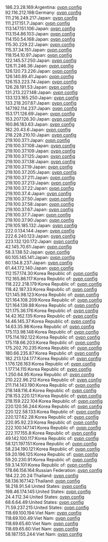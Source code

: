 186.23.28.169:Argentina: [ovpn config](vpn/186_23_28_169.ovpn)  
92.116.212.198:Germany: [ovpn config](vpn/92_116_212_198.ovpn)  
111.216.249.217:Japan: [ovpn config](vpn/111_216_249_217.ovpn)  
111.217.151.7:Japan: [ovpn config](vpn/111_217_151_7.ovpn)  
113.147.151.106:Japan: [ovpn config](vpn/113_147_151_106.ovpn)  
113.154.86.103:Japan: [ovpn config](vpn/113_154_86_103.ovpn)  
114.150.54.168:Japan: [ovpn config](vpn/114_150_54_168.ovpn)  
115.30.229.22:Japan: [ovpn config](vpn/115_30_229_22.ovpn)  
115.37.34.151:Japan: [ovpn config](vpn/115_37_34_151.ovpn)  
118.154.10.97:Japan: [ovpn config](vpn/118_154_10_97.ovpn)  
122.145.57.250:Japan: [ovpn config](vpn/122_145_57_250.ovpn)  
126.11.246.36:Japan: [ovpn config](vpn/126_11_246_36.ovpn)  
126.120.73.226:Japan: [ovpn config](vpn/126_120_73_226.ovpn)  
126.140.89.41:Japan: [ovpn config](vpn/126_140_89_41.ovpn)  
126.153.223.74:Japan: [ovpn config](vpn/126_153_223_74.ovpn)  
126.28.191.53:Japan: [ovpn config](vpn/126_28_191_53.ovpn)  
131.213.227.148:Japan: [ovpn config](vpn/131_213_227_148.ovpn)  
133.123.165.250:Japan: [ovpn config](vpn/133_123_165_250.ovpn)  
133.218.207.87:Japan: [ovpn config](vpn/133_218_207_87.ovpn)  
147.192.114.237:Japan: [ovpn config](vpn/147_192_114_237.ovpn)  
153.171.126.69:Japan: [ovpn config](vpn/153_171_126_69.ovpn)  
153.207.126.30:Japan: [ovpn config](vpn/153_207_126_30.ovpn)  
160.86.183.63:Japan: [ovpn config](vpn/160_86_183_63.ovpn)  
182.20.43.6:Japan: [ovpn config](vpn/182_20_43_6.ovpn)  
218.228.210.10:Japan: [ovpn config](vpn/218_228_210_10.ovpn)  
219.100.37.1:Japan: [ovpn config](vpn/219_100_37_1.ovpn)  
219.100.37.108:Japan: [ovpn config](vpn/219_100_37_108.ovpn)  
219.100.37.109:Japan: [ovpn config](vpn/219_100_37_109.ovpn)  
219.100.37.125:Japan: [ovpn config](vpn/219_100_37_125.ovpn)  
219.100.37.138:Japan: [ovpn config](vpn/219_100_37_138.ovpn)  
219.100.37.19:Japan: [ovpn config](vpn/219_100_37_19.ovpn)  
219.100.37.205:Japan: [ovpn config](vpn/219_100_37_205.ovpn)  
219.100.37.211:Japan: [ovpn config](vpn/219_100_37_211.ovpn)  
219.100.37.213:Japan: [ovpn config](vpn/219_100_37_213.ovpn)  
219.100.37.22:Japan: [ovpn config](vpn/219_100_37_22.ovpn)  
219.100.37.4:Japan: [ovpn config](vpn/219_100_37_4.ovpn)  
219.100.37.50:Japan: [ovpn config](vpn/219_100_37_50.ovpn)  
219.100.37.58:Japan: [ovpn config](vpn/219_100_37_58.ovpn)  
219.100.37.67:Japan: [ovpn config](vpn/219_100_37_67.ovpn)  
219.100.37.7:Japan: [ovpn config](vpn/219_100_37_7.ovpn)  
219.100.37.90:Japan: [ovpn config](vpn/219_100_37_90.ovpn)  
219.105.185.132:Japan: [ovpn config](vpn/219_105_185_132.ovpn)  
222.0.134.144:Japan: [ovpn config](vpn/222_0_134_144.ovpn)  
222.6.240.123:Japan: [ovpn config](vpn/222_6_240_123.ovpn)  
223.132.120.172:Japan: [ovpn config](vpn/223_132_120_172.ovpn)  
42.145.70.61:Japan: [ovpn config](vpn/42_145_70_61.ovpn)  
58.3.138.52:Japan: [ovpn config](vpn/58_3_138_52.ovpn)  
60.105.145.141:Japan: [ovpn config](vpn/60_105_145_141.ovpn)  
60.134.8.237:Japan: [ovpn config](vpn/60_134_8_237.ovpn)  
61.44.172.140:Japan: [ovpn config](vpn/61_44_172_140.ovpn)  
112.157.174.30:Korea Republic of: [ovpn config](vpn/112_157_174_30.ovpn)  
112.165.86.117:Korea Republic of: [ovpn config](vpn/112_165_86_117.ovpn)  
118.222.218.179:Korea Republic of: [ovpn config](vpn/118_222_218_179.ovpn)  
118.42.187.33:Korea Republic of: [ovpn config](vpn/118_42_187_33.ovpn)  
121.145.98.123:Korea Republic of: [ovpn config](vpn/121_145_98_123.ovpn)  
121.164.108.209:Korea Republic of: [ovpn config](vpn/121_164_108_209.ovpn)  
121.164.139.88:Korea Republic of: [ovpn config](vpn/121_164_139_88.ovpn)  
121.175.36.176:Korea Republic of: [ovpn config](vpn/121_175_36_176.ovpn)  
14.42.162.135:Korea Republic of: [ovpn config](vpn/14_42_162_135.ovpn)  
14.46.145.37:Korea Republic of: [ovpn config](vpn/14_46_145_37.ovpn)  
14.63.35.98:Korea Republic of: [ovpn config](vpn/14_63_35_98.ovpn)  
175.113.98.148:Korea Republic of: [ovpn config](vpn/175_113_98_148.ovpn)  
175.114.192.122:Korea Republic of: [ovpn config](vpn/175_114_192_122.ovpn)  
175.118.66.203:Korea Republic of: [ovpn config](vpn/175_118_66_203.ovpn)  
175.202.70.235:Korea Republic of: [ovpn config](vpn/175_202_70_235.ovpn)  
180.66.235.87:Korea Republic of: [ovpn config](vpn/180_66_235_87.ovpn)  
182.213.124.177:Korea Republic of: [ovpn config](vpn/182_213_124_177.ovpn)  
1.176.126.163:Korea Republic of: [ovpn config](vpn/1_176_126_163.ovpn)  
1.177.14.115:Korea Republic of: [ovpn config](vpn/1_177_14_115.ovpn)  
1.250.64.95:Korea Republic of: [ovpn config](vpn/1_250_64_95.ovpn)  
210.222.96.212:Korea Republic of: [ovpn config](vpn/210_222_96_212.ovpn)  
211.114.143.190:Korea Republic of: [ovpn config](vpn/211_114_143_190.ovpn)  
218.148.116.4:Korea Republic of: [ovpn config](vpn/218_148_116_4.ovpn)  
218.153.220.121:Korea Republic of: [ovpn config](vpn/218_153_220_121.ovpn)  
218.159.222.104:Korea Republic of: [ovpn config](vpn/218_159_222_104.ovpn)  
220.120.56.244:Korea Republic of: [ovpn config](vpn/220_120_56_244.ovpn)  
220.122.58.133:Korea Republic of: [ovpn config](vpn/220_122_58_133.ovpn)  
220.127.62.28:Korea Republic of: [ovpn config](vpn/220_127_62_28.ovpn)  
220.95.92.23:Korea Republic of: [ovpn config](vpn/220_95_92_23.ovpn)  
222.100.147.141:Korea Republic of: [ovpn config](vpn/222_100_147_141.ovpn)  
222.117.155.8:Korea Republic of: [ovpn config](vpn/222_117_155_8.ovpn)  
49.142.100.117:Korea Republic of: [ovpn config](vpn/49_142_100_117.ovpn)  
58.121.197.151:Korea Republic of: [ovpn config](vpn/58_121_197_151.ovpn)  
58.234.190.121:Korea Republic of: [ovpn config](vpn/58_234_190_121.ovpn)  
59.20.196.125:Korea Republic of: [ovpn config](vpn/59_20_196_125.ovpn)  
59.20.230.91:Korea Republic of: [ovpn config](vpn/59_20_230_91.ovpn)  
59.3.14.101:Korea Republic of: [ovpn config](vpn/59_3_14_101.ovpn)  
178.66.156.164:Russian Federation: [ovpn config](vpn/178_66_156_164.ovpn)  
184.22.20.24:Thailand: [ovpn config](vpn/184_22_20_24.ovpn)  
58.136.167.142:Thailand: [ovpn config](vpn/58_136_167_142.ovpn)  
18.218.91.54:United States: [ovpn config](vpn/18_218_91_54.ovpn)  
198.46.174.145:United States: [ovpn config](vpn/198_46_174_145.ovpn)  
24.4.112.34:United States: [ovpn config](vpn/24_4_112_34.ovpn)  
68.6.64.49:United States: [ovpn config](vpn/68_6_64_49.ovpn)  
71.59.237.215:United States: [ovpn config](vpn/71_59_237_215.ovpn)  
118.69.100.194:Viet Nam: [ovpn config](vpn/118_69_100_194.ovpn)  
118.69.100.49:Viet Nam: [ovpn config](vpn/118_69_100_49.ovpn)  
118.69.65.60:Viet Nam: [ovpn config](vpn/118_69_65_60.ovpn)  
118.69.65.60:Viet Nam: [ovpn config](vpn/118_69_65_60.ovpn)  
58.187.155.244:Viet Nam: [ovpn config](vpn/58_187_155_244.ovpn)  
